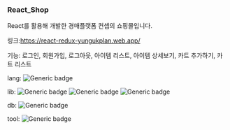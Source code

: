 ### React_Shop

React를 활용해 개발한 경매플랫폼 컨셉의 쇼핑몰입니다.

링크:https://react-redux-yungukplan.web.app/

기능: 로그인, 회원가입, 로그아웃, 아이템 리스트, 아이템 상세보기, 카트 추가하기, 카트 리스트

lang:  ![Generic badge](https://img.shields.io/badge/​-javascript-yellow?logo=javascript)

lib:  ![Generic badge](https://img.shields.io/badge/​-react-skyblue?logo=react)  ![Generic badge](https://img.shields.io/badge/​-redux-purple?logo=redux)  ![Generic badge](https://img.shields.io/badge/​-materialUI-skyblue?logo=materialui)

db:  ![Generic badge](https://img.shields.io/badge/​-firebase-yellow?logo=firebase)

tool: ![Generic badge](https://img.shields.io/badge/​-VScode-skyblue?logo=visualstudiocode)
